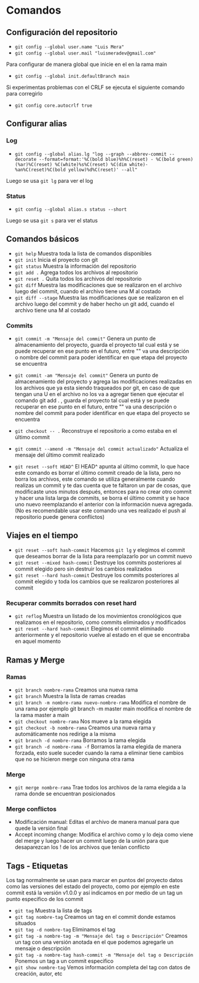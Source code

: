 # Comandos

## Configuración del repositorio

- `git config --global user.name "Luis Mera"`
- `git config --global user.mail "luismeradev@gmail.com"`

Para configurar de manera global que inicie en el en la rama main

- `git config --global init.defaultBranch main`

Si experimentas problemas con el CRLF se ejecuta el siguiente comando para corregirlo

- `git config core.autocrlf true`

## Configurar alias

### Log

- `git config --global alias.lg "log --graph --abbrev-commit --decorate --format=format:'%C(bold blue)%h%C(reset) - %C(bold green)(%ar)%C(reset) %C(white)%s%C(reset) %C(dim white)- %an%C(reset)%C(bold yellow)%d%C(reset)' --all"`

Luego se usa `git lg` para ver el log

### Status

- `git config --global alias.s status --short`

Luego se usa `git s` para ver el status

## Comandos básicos

- `git help`    Muestra toda la lista de comandos disponibles
- `git init`    Inicia el proyecto con git
- `git status`  Muestra la información del repositorio  
- `git add .`   Agrega todos los archivos al repositorio
- `git reset .` Quita todos los archivos del repositorio
- `git diff`    Muestra las modificaciones que se realizaron en el archivo luego del commit, cuando el archivo tiene una M al costado
- `git diff --stage`    Muestra las modificaciones que se realizaron en el archivo luego del commit y de haber hecho un git add, cuando el archivo tiene una M al costado

### Commits

- `git commit -m "Mensaje del commit"`   Genera un punto de almacenamiento del proyecto, guarda el proyecto tal cual está y se puede recuperar en ese punto en el futuro, entre "" va una descripción o nombre del commit para poder identificar en que etapa del proyecto se encuentra
- `git commit -am "Mensaje del commit"`   Genera un punto de almacenamiento del proyecto y agrega las modificaciones realizadas en los archivos que ya esta siendo traqueados por git, en caso de que tengan una U en el archivo no los va a agregar tienen que ejecutar el comando git add . , guarda el proyecto tal cual está y se puede recuperar en ese punto en el futuro, entre "" va una descripción o nombre del commit para poder identificar en que etapa del proyecto se encuentra

- `git checkout -- .`   Reconstruye el repositorio a como estaba en el último commit

- `git commit --amend -m "Mensaje del commit actualizado"`   Actualiza el mensaje del último commit realizado

- `git reset --soft HEAD^`  El HEAD^ apunta al último commit, lo que hace este comando es borrar el último commit creado de la lista, pero no borra los archivos, este comando se utiliza generalmente cuando realizas un commit y te das cuenta que te faltaron un par de cosas, que modificaste unos minutos después, entonces para no crear otro commit y hacer una lista larga de commits, se borra el último commit y se hace uno nuevo reemplazando el anterior con la información nueva agregada.(No es recomendable usar este comando una ves realizado el push al repositorio puede genera conflictos)

## Viajes en el tiempo

- `git reset --soft hash-commit`  Hacemos `git lg` y elegimos el commit  que deseamos borrar de la lista para reemplazarlo por un commit nuevo
- `git reset --mixed hash-commit`   Destruye los commits posteriores al commit elegido pero sin destruir los cambios realizados
- `git reset --hard hash-commit`   Destruye los commits posteriores al commit elegido y toda los cambios que se realizaron posteriores al commit

### Recuperar commits borrados con reset hard

- `git reflog`  Muestra un listado de los movimientos cronológicos que realizamos en el repositorio, como commits eliminados y modificados
- `git reset --hard hash-commit`  Elegimos el commit eliminado anteriormente y el repositorio vuelve al estado en el que se encontraba en aquel momento

## Ramas y Merge

### Ramas

- `git branch nombre-rama`  Creamos una nueva rama
- `git branch`  Muestra la lista de ramas creadas
- `git branch -m nombre-rama nuevo-nombre-rama` Modifica el nombre de una rama por ejemplo git branch -m master main modifica el nombre de la rama master a main
- `git checkout nombre-rama`    Nos mueve a la rama elegida
- `git checkout -b nombre-rama` Creamos una nueva rama y automáticamente nos redirige a la misma
- `git branch -d nombre-rama`   Borramos la rama elegida
- `git branch -d nombre-rama -f`   Borramos la rama elegida de manera forzada, esto suele suceder cuando la rama a eliminar tiene cambios que no se hicieron merge con ninguna otra rama

### Merge

- `git merge nombre-rama`   Trae todos los archivos de la rama elegida a la rama donde se encuentran posicionados

### Merge conflictos

- Modificación manual: Editas el archivo de manera manual para que quede la versión final
- Accept incoming change: Modifica el archivo como y lo deja como viene del merge y luego hacer un commit luego de la unión para que desaparezcan los ! de los archivos que tenían conflicto

## Tags - Etiquetas

Los tag normalmente se usan para marcar en puntos del proyecto datos como las versiones del estado del proyecto, como por ejemplo en este commit está la versión v1.0.0 y así indicamos en por medio de un tag un punto especifico de los commit

- `git tag` Muestra la lista de tags
- `git tag nombre-tag`  Creamos un tag en el commit donde estamos situados
- `git tag -d nombre-tag`   Eliminamos el tag
- `git tag -a nombre-tag -m "Mensaje del tag o Descripción"`  Creamos un tag con una versión anotada en el que podemos agregarle un mensaje o descripción
- `git tag -a nombre-tag hash-commit -m "Mensaje del tag o Descripción`   Ponemos un tag a un commit especifico
- `git show nombre-tag` Vemos información completa del tag con datos de creación, autor, etc
